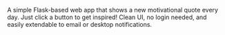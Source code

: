 A simple Flask-based web app that shows a new motivational quote every day. Just click a button to get inspired! Clean UI, no login needed, and easily extendable to email or desktop notifications.

